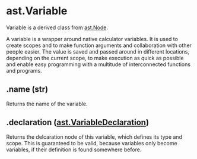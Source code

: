 # ast.Variable

Variable is a derived class from [ast.Node](Node).

A variable is a wrapper around native calculator variables. It is used to create scopes and to make function arguments and collaboration with other people easier. The value is saved and passed around in different locations, depending on the current scope, to make execution as quick as possible and enable easy programming with a multitude of interconnected functions and programs. 

## .name (str)

Returns the name of the variable. 

## .declaration ([ast.VariableDeclaration](VariableDeclaration))

Returns the delcaration node of this variable, which defines its type and scope. This is guaranteed to be valid, because variables only become variables, if their definition is found somewhere before. 
